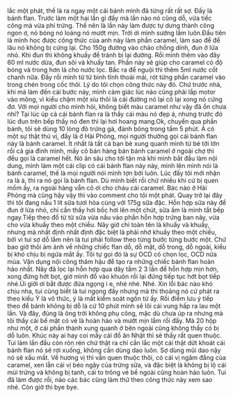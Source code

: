 lắc một phát, thế là ra ngay một cái bánh mình đã từng rất rất sợ. Đấy là bánh flan. Trước làm một hai lần gì đấy mà lần nào nó cũng dỗ, vừa tiếc công mà vừa phí trứng. Thế nên là lần này làm được tự dưng thành công ngon ơ, nó bóng nó loáng nó mướt mịn. Trời ơi mình sướng lắm luôn.Đầu tiên là mình học được công thức của anh này làm phần caramel, làm sao để để lâu nó không bị cứng lại. Cho 150g đường vào chảo chống dính, đun ở lửa nhỏ. Khi đun thì không khuấy để tránh bị lại đường. Rồi mình thêm vào đây 60 ml nước dừa, đun sôi và khuấy tan. Phần này sẽ giúp cho caramel có độ bóng và trong hơn là cho nước lọc. Bắc ra để nguội thì thêm 5ml nước cốt chanh nữa. Đấy rồi mình từ từ bình tĩnh thoải mái, rót từng phần caramel vào trong chén trong cốc thôi. Lý do tôi chọn công thức này đó. Chứ trước nhá, khi mà làm đến cái bước này, mình cảm giác lúc nào cũng phải lắp motor vào mông, vì kiểu chậm một xíu thôi là cái đường nó lại cô lại xong nó cứng đơ. Với mọi người cho mình hỏi, không biết màu caramel như vậy đã ổn chưa nhỉ? Tại lúc úp cả cái bánh flan ra là thấy cái màu nó đẹp á, nhưng trước đó lúc đun trên bếp thấy nó đen thì lại hơi hoang mang.Ok, chuyển qua phần bánh, tôi sẽ dùng 10 lòng đỏ trứng gà, đánh bông trong tầm 5 phút. À có một sự thật thú vị, đấy là ở Hải Phòng, mọi người thường gọi cái bánh flan này là bánh caramel. Ít nhất là tất cả bạn bè xung quanh mình từ bé tới lớn rồi cả gia đình mình, mấy cô bán hàng bán bánh caramel ở ngoài chợ thì đều gọi là caramel hết. Nó ăn sâu cho tới tận mà khi mình bắt đầu làm nội dung, mình làm một cái clip có cái bánh flan này này, mình lên mình nói là bánh caramel, thế là mọi người nói mình tợn bời luôn. Lúc đấy tôi mới nhận ra là à, thì ra nó gọi là bánh flan. Dù mình biết rồi chứ nhiều khi cứ bị quen mồm ấy, ra ngoài hàng vẫn cô ơi cho cháu cái caramel. Bác nào ở Hải Phòng mà cũng hậy vậy thì vào comment cho tôi một phát. Quay trở lại đây thì tôi đang nấu 1 lít sữa tươi hòa cùng với 175g sữa đặc. Hỗn hợp sữa này để đun ở lửa nhỏ, chỉ cần thấy hơi bốc hơi lên một chút, sữa ấm là mình tắt bếp ngay.Tiếp theo đổ từ từ sữa vừa nấu vào phần hỗn hợp trứng ban nãy, vừa cho vừa khuấy theo một chiều. Nãy giờ chỉ toàn tên là khuấy và khuấy, nhưng mà nhất định nhất định đặc biệt là phải nhớ khuấy theo một chiều, bởi vì tui sợ dỗ lắm nên là tui phải follow theo từng bước từng bước một. Chứ bao giờ thôi ám ảnh về những chiếc flan dỗ, dỗ mặt, dỗ trong, dỗ ngoài, kiểu bị khó chịu bị ngứa mắt ấy. Tôi tự gọi đó là sự OCD có chọn lọc, OCD nửa mùa. Vận dụng nội công thâm hậu để tạo ra những chiếc bánh flan hoàn hảo nhất. Nãy đã lọc lại hỗn hợp qua dây tầm 2 3 lần để hỗn hợp mịn hơn, xong đứng hớt bọt, giờ mình đổ vào khuôn rồi lại đứng tiếp tục hớt bọt tiếp nhé.Úi giời ơi bắt được đứa ngọng i e, nhé nhé. Nhé. Xin lỗi bác nào khó chịu nha, tui cũng biết là tui ngọng đấy nhưng mà thi thoảng nó cứ phát ra theo kiểu Ý là vô thức, ý là mất kiểm soát ngôn từ ấy. Rồi điểm lưu ý tiếp theo để bánh không bị dỗ là cứ 10 phút mình sẽ lôi cái vung hấp ra lau một lần. Và đây, đúng là ông trời không phụ công, mặc dù chưa úp ra nhưng mà tôi thấy cái bề mặt có vẻ là hoàn hảo và mướt mịn lắm rồi đấy. Mà 20 hộp như một, ở cái phần thành xung quanh ở bên ngoài cũng không thấy có bị dỗ luôn. Khúc này ai hay coi mấy cái đồ ăn Nhật thì sẽ thấy rất quen thuộc. Tui làm lần đầu còn rón rén chứ thật ra chỉ cần lắc một cái thật dứt khoát cái bánh flan nó sẽ rơi xuống, không cần dùng dao luôn. Sợ dùng mũi dao nậy nó sẽ xấu mất. Về hương vị thì vẫn quen thuộc thôi, có cái vị ngăm đắng của caramel, xen lẫn cái vị béo ngậy của trứng sữa, và đặc biệt là không bị lộ cái mùi trứng và không bị tanh, cái to trông vẻ bề ngoài cũng hoàn hảo luôn. Tui đã làm được rồi, nào các bác cũng làm thử theo công thức này xem sao nhé. Còn giờ thì bye bye.